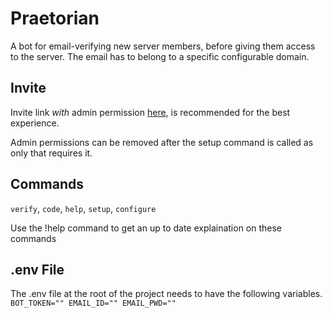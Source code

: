 # Praetorian
A bot for email-verifying new server members, before giving them access to the server. The email has to belong to a specific configurable domain.

## Invite
Invite link *with* admin permission [here](https://discord.com/api/oauth2/authorize?client_id=835201049701646336&permissions=8&scope=bot), is recommended for the best experience.

Admin permissions can be removed after the setup command is called as only that requires it.

## Commands
`verify`, `code`, `help`, `setup`, `configure`

Use the !help command to get an up to date explaination on these commands

## .env File
The .env file at the root of the project needs to have the following variables.
`
BOT_TOKEN=""
EMAIL_ID=""
EMAIL_PWD=""
`